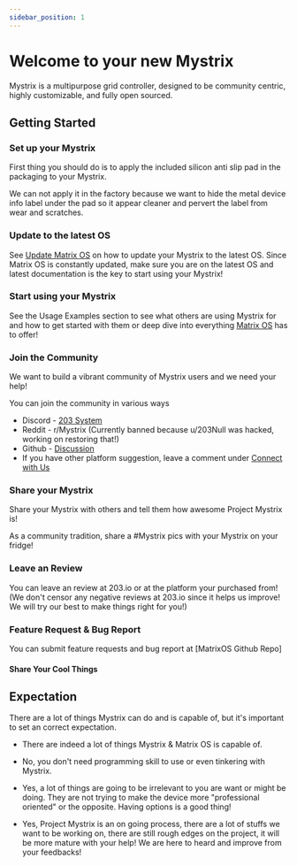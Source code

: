 ```yaml
---
sidebar_position: 1
---
```


# Welcome to your new Mystrix

Mystrix is a multipurpose grid controller, designed to be community centric, highly customizable, and fully open sourced. 

## Getting Started

### Set up your Mystrix
First thing you should do is to apply the included silicon anti slip pad in the packaging to your Mystrix.

We can not apply it in the factory because we want to hide the metal device info label under the pad so it appear cleaner and pervert the label from wear and scratches.


### Update to the latest OS
See [Update Matrix OS](/docs/Mystrix/MystrixSpecific/UpdateMatrixOS) on how to update your Mystrix to the latest OS. Since Matrix OS is constantly updated, make sure you are on the latest OS and latest documentation is the key to start using your Mystrix!

### Start using your Mystrix
See the Usage Examples section to see what others are using Mystrix for and how to get started with them or deep dive into everything [Matrix OS](/docs/MatrixOS/MatrixOSBasics) has to offer!

### Join the Community 
We want to build a vibrant community of Mystrix users and we need your help!

You can join the community in various ways

- Discord - [203 System](https://discord.gg/rRVCBHHPfw)
- Reddit - r/Mystrix (Currently banned because u/203Null was hacked, working on restoring that!)
- Github - [Discussion](https://github.com/203-Systems/MatrixOS/discussions)
- If you have other platform suggestion, leave a comment under [Connect with Us](/docs/Support/ConnectWithUs)

### Share your Mystrix
Share your Mystrix with others and tell them how awesome Project Mystrix is!

As a community tradition, share a #Mystrix pics with your Mystrix on your fridge!

### Leave an Review

You can leave an review at 203.io or at the platform your purchased from! 
(We don't censor any negative reviews at 203.io since it helps us improve! We will try our best to make things right for you!)

### Feature Request & Bug Report
You can submit feature requests and bug report at [MatrixOS Github Repo] 


#### Share Your Cool Things



## Expectation

There are a lot of things Mystrix can do and is capable of, but it's important to set an correct expectation.

- There are indeed a lot of things Mystrix & Matrix OS is capable of.

- No, you don't need programming skill to use or even tinkering with Mystrix.

- Yes, a lot of things are going to be irrelevant to you are want or might be doing. They are not trying to make the device more "professional oriented" or the opposite. Having options is a good thing!

- Yes, Project Mystrix is an on going process, there are a lot of stuffs we want to be working on, there are still rough edges on the project, it will be more mature with your help! We are here to heard and improve from your feedbacks!
